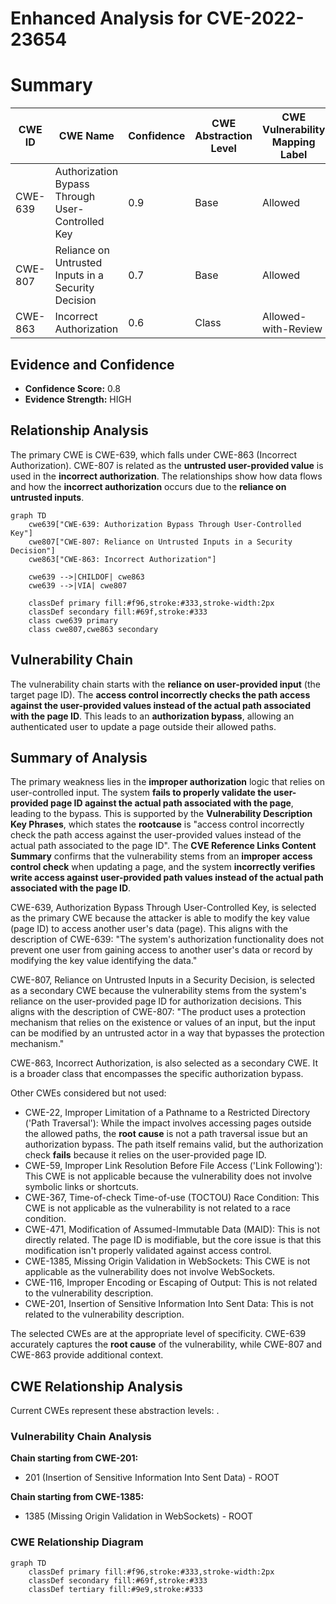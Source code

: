 # Enhanced Analysis for CVE-2022-23654

# Summary
| CWE ID | CWE Name | Confidence | CWE Abstraction Level | CWE Vulnerability Mapping Label | CWE-Vulnerability Mapping Notes |
|---|---|---|---|---|---|
| CWE-639 | Authorization Bypass Through User-Controlled Key | 0.9 | Base | Allowed | Primary CWE |
| CWE-807 | Reliance on Untrusted Inputs in a Security Decision | 0.7 | Base | Allowed | Secondary CWE |
| CWE-863 | Incorrect Authorization | 0.6 | Class | Allowed-with-Review | Secondary CWE |

## Evidence and Confidence

*   **Confidence Score:** 0.8
*   **Evidence Strength:** HIGH

## Relationship Analysis
The primary CWE is CWE-639, which falls under CWE-863 (Incorrect Authorization). CWE-807 is related as the **untrusted user-provided value** is used in the **incorrect authorization**. The relationships show how data flows and how the **incorrect authorization** occurs due to the **reliance on untrusted inputs**.

```mermaid
graph TD
    cwe639["CWE-639: Authorization Bypass Through User-Controlled Key"]
    cwe807["CWE-807: Reliance on Untrusted Inputs in a Security Decision"]
    cwe863["CWE-863: Incorrect Authorization"]
    
    cwe639 -->|CHILDOF| cwe863
    cwe639 -->|VIA| cwe807
    
    classDef primary fill:#f96,stroke:#333,stroke-width:2px
    classDef secondary fill:#69f,stroke:#333
    class cwe639 primary
    class cwe807,cwe863 secondary
```

## Vulnerability Chain
The vulnerability chain starts with the **reliance on user-provided input** (the target page ID). The **access control incorrectly checks the path access against the user-provided values instead of the actual path associated with the page ID**. This leads to an **authorization bypass**, allowing an authenticated user to update a page outside their allowed paths.

## Summary of Analysis
The primary weakness lies in the **improper authorization** logic that relies on user-controlled input. The system **fails to properly validate the user-provided page ID against the actual path associated with the page**, leading to the bypass. This is supported by the **Vulnerability Description Key Phrases**, which states the **rootcause** is "access control incorrectly check the path access against the user-provided values instead of the actual path associated to the page ID". The **CVE Reference Links Content Summary** confirms that the vulnerability stems from an **improper access control check** when updating a page, and the system **incorrectly verifies write access against user-provided path values instead of the actual path associated with the page ID**.

CWE-639, Authorization Bypass Through User-Controlled Key, is selected as the primary CWE because the attacker is able to modify the key value (page ID) to access another user's data (page). This aligns with the description of CWE-639: "The system's authorization functionality does not prevent one user from gaining access to another user's data or record by modifying the key value identifying the data."

CWE-807, Reliance on Untrusted Inputs in a Security Decision, is selected as a secondary CWE because the vulnerability stems from the system's reliance on the user-provided page ID for authorization decisions. This aligns with the description of CWE-807: "The product uses a protection mechanism that relies on the existence or values of an input, but the input can be modified by an untrusted actor in a way that bypasses the protection mechanism."

CWE-863, Incorrect Authorization, is also selected as a secondary CWE. It is a broader class that encompasses the specific authorization bypass.

Other CWEs considered but not used:

*   CWE-22, Improper Limitation of a Pathname to a Restricted Directory ('Path Traversal'): While the impact involves accessing pages outside the allowed paths, the **root cause** is not a path traversal issue but an authorization bypass. The path itself remains valid, but the authorization check **fails** because it relies on the user-provided page ID.
*   CWE-59, Improper Link Resolution Before File Access ('Link Following'): This CWE is not applicable because the vulnerability does not involve symbolic links or shortcuts.
*   CWE-367, Time-of-check Time-of-use (TOCTOU) Race Condition: This CWE is not applicable as the vulnerability is not related to a race condition.
*   CWE-471, Modification of Assumed-Immutable Data (MAID): This is not directly related. The page ID is modifiable, but the core issue is that this modification isn't properly validated against access control.
*   CWE-1385, Missing Origin Validation in WebSockets: This CWE is not applicable as the vulnerability does not involve WebSockets.
*   CWE-116, Improper Encoding or Escaping of Output: This is not related to the vulnerability description.
*   CWE-201, Insertion of Sensitive Information Into Sent Data: This is not related to the vulnerability description.

The selected CWEs are at the appropriate level of specificity. CWE-639 accurately captures the **root cause** of the vulnerability, while CWE-807 and CWE-863 provide additional context.


## CWE Relationship Analysis

Current CWEs represent these abstraction levels: .


### Vulnerability Chain Analysis

**Chain starting from CWE-201:**
- 201 (Insertion of Sensitive Information Into Sent Data) - ROOT


**Chain starting from CWE-1385:**
- 1385 (Missing Origin Validation in WebSockets) - ROOT



### CWE Relationship Diagram

```mermaid
graph TD
    classDef primary fill:#f96,stroke:#333,stroke-width:2px
    classDef secondary fill:#69f,stroke:#333
    classDef tertiary fill:#9e9,stroke:#333
```